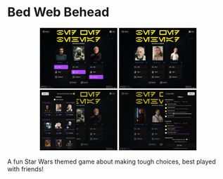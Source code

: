 # Bed Web Behead

<div align="center">
  <div>
    <img src="screenshots/BWB-selections.png" alt="three characters with 'bed', 'web' and 'behead' selected beneath them" width="35%">
    <img src="screenshots/BWB-main.png" alt="three characters with no selections made" width="35%">
  </div>
  <div>
    <img src="screenshots/BWB-history.png" alt="game with history side panel expanded" width="35%">
    <img src=" screenshots/BWB-filter.png" alt="game with filter side panel expanded" width="35%">
  </div>
</div>

A fun Star Wars themed game about making tough choices, best played with friends!